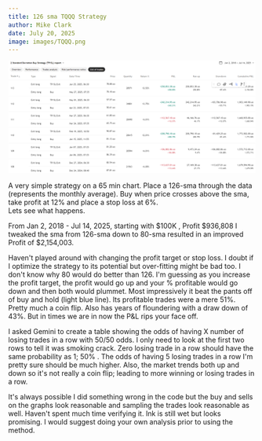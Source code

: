 ```yaml
---
title: 126 sma TQQQ Strategy
author: Mike Clark
date: July 20, 2025
image: images/TQQQ.png
---
```

![Alt text](images/TQQQ_strategy.png)

A very simple strategy on a 65 min chart.  Place a 126-sma through the data (represents the monthly average).  Buy when price crosses above the sma, take profit at 12% and place a stop loss at 6%.  
Lets see what happens.

From Jan 2, 2018 - Jul 14, 2025, starting with $100K , Profit $936,808
I tweaked the sma from 126-sma down to 80-sma resulted in an improved Profit of $2,154,003.

Haven't played around with changing the profit target or stop loss. I doubt if I optimize the strategy to its potential but over-fitting might be bad too. I don't know why 80 would do better than 126.  I'm guessing as you increase the profit target, the profit  would go up and your % profitable would go down and then both would plummet. Most impressively it beat the pants off of buy and hold (light blue line). Its profitable trades were a mere 51%. Pretty much a coin flip.  Also has years of floundering with a draw down of 43%.  But in times we are in now the P&L rips your face off.

I asked Gemini to create a table showing the odds of having X number of losing trades in a row with 50/50 odds. I only need to look at the first two rows to tell it was smoking crack.  Zero losing trade in a row should have the same probability as 1; 50% .  The odds of having 5 losing trades in a row I'm pretty sure should be much higher.  Also, the market trends both up and down so it's not really a coin flip; leading to more winning or losing trades in a row.

It's always possible I did something wrong in the code but the buy and sells on the graphs look reasonable and sampling the trades look reasonable as well.  Haven't spent much time verifying it.  Ink is still wet but looks promising.
I would suggest doing your own analysis prior to using the method.